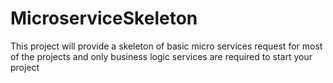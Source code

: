 # MicroserviceSkeleton
This project will provide a skeleton of basic micro services request for most of the projects and only business logic services are required to start your project
